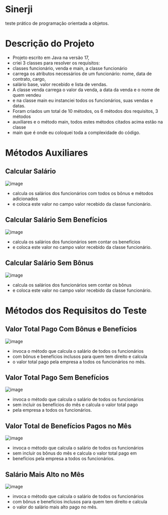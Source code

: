 # Sinerji
teste prático de programação orientada a objetos.
#
# Descrição do Projeto
* Projeto escrito em Java na versão 17,
* criei 3 classes para resolver os requisitos: 
* classes funcionário, venda e main, a classe funcionário
* carrega os atributos necessários de um funcionário: nome, data de contrato, cargo,
* salário base, valor recebido e lista de vendas.
* A classe venda carrega o valor da venda, a data da venda e o nome de quem vendeu
* e na classe main eu instanciei todos os funcionários, suas vendas e datas.
* Foram criados um total de 10 métodos, os 6 métodos dos requisitos, 3 métodos
* auxiliares e o método main, todos estes métodos citados acima estão na classe
* main que é onde eu coloquei toda a complexidade do código.
#
# Métodos Auxiliares

## Calcular Salário
  ![image](https://github.com/Joelson0935/Sinerji/assets/56981455/3f6a1edb-ddbe-48c4-ae04-b45daeff6914)
* calcula os salários dos funcionários com todos os bônus e métodos adicionados
* e coloca este valor no campo valor recebido da classe funcionário.
## Calcular Salário Sem Benefícios
![image](https://github.com/Joelson0935/Sinerji/assets/56981455/d87ddab6-14bd-4ac8-b787-0f41ba37a53e)
* calcula os salários dos funcionários sem contar os benefícios
* e coloca este valor no campo valor recebido da classe funcionário.
## Calcular Salário Sem Bônus
![image](https://github.com/Joelson0935/Sinerji/assets/56981455/fafc27b1-f310-4880-a9d4-489d4ea78e96)
* calcula os salários dos funcionários sem contar os bônus
* e coloca este valor no campo valor recebido da classe funcionário.
#
# Métodos dos Requisitos do Teste

## Valor Total Pago Com Bônus e Benefícios
![image](https://github.com/Joelson0935/Sinerji/assets/56981455/6ffd58ad-87f5-48ff-8922-b7842a4fb014)
* invoca o método que calcula o salário de todos os funcionários
* com bônus e benefícios inclusos para quem tem direito e calcula
* o valor total pago pela empresa a todos os funcionários no mês.
## Valor Total Pago Sem Benefícios
![image](https://github.com/Joelson0935/Sinerji/assets/56981455/ff2d7e1e-c66a-4580-b3d2-57229710ade4)
* invoca o método que calcula o salário de todos os funcionários
* sem incluir os benefícios do mês e calcula o valor total pago
* pela empresa a todos os funcionários.
## Valor Total de Benefícios Pagos no Mês
![image](https://github.com/Joelson0935/Sinerji/assets/56981455/e9cc1c0e-f44a-4d6d-a12f-1a1195d0a9c5)
* invoca o método que calcula o salário de todos os funcionários
* sem incluir os bônus do mês e calcula o valor total pago em 
* benefícios pela empresa a todos os funcionários.
## Salário Mais Alto no Mês
![image](https://github.com/Joelson0935/Sinerji/assets/56981455/87b0c264-ee9a-477b-8258-ee257904a905)
* invoca o método que calcula o salário de todos os funcionários
* com bônus e benefícios inclusos para quem tem direito e calcula
* o valor do salário mais alto pago no mês.



